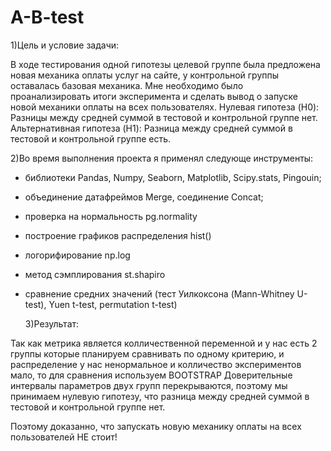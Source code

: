 # A-B-test
1)Цель и условие задачи:

 В ходе тестирования одной гипотезы целевой группе была предложена новая механика оплаты услуг на сайте, у контрольной группы оставалась базовая механика. Мне необходимо было проанализировать итоги эксперимента и сделать вывод о запуске новой механики оплаты на всех пользователях. Нулевая гипотеза (H0): Разницы между средней суммой в тестовой и контрольной группе нет. Альтернативная гипотеза (H1): Разница между средней суммой  в тестовой и контрольной группе есть.

 2)Во время выполнения проекта я применял следующе инструменты:
 - библиотеки Pandas, Numpy, Seaborn, Matplotlib, Scipy.stats, Pingouin;
 - объединение датафреймов Merge, соединение Concat;
 - проверка на нормальность pg.normality
 - построение графиков распределения hist()
 - логорифирование np.log
 - метод сэмплирования st.shapiro
 - сравнение средних значений (тест Уилкоксона (Mann-Whitney U-test), Yuen t-test, permutation t-test)

   3)Результат:
   
 Так как метрика является колличественной переменной и у нас есть 2 группы которые планируем сравнивать по одному критерию, 
и распределение у нас ненормальное и колличество экспериментов мало, то  для сравнения используем BOOTSTRAP
Доверительные интервалы параметров двух групп перекрываются, поэтому мы принимаем нулевую гипотезу,
что разница между средней суммой  в тестовой и контрольной группе нет.

Поэтому доказанно, что запускать новую механику оплаты на всех пользователей НЕ стоит!
